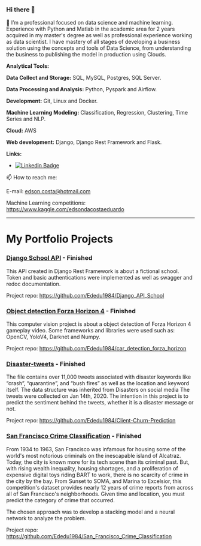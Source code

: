 ### Hi there 👋


🔭 I’m a professional focused on data science and machine learning. Experience with Python and Matlab in the academic area for 2 years acquired in my master's degree as well as professional experience working as data scientist.
I have mastery of all stages of developing a business solution using the concepts and tools of Data Science, from understanding the business to publishing the model in production using Clouds.


**Analytical Tools:**

**Data Collect and Storage:** SQL, MySQL, Postgres, SQL Server.

**Data Processing and Analysis:** Python, Pyspark and Airflow.

**Development:** Git, Linux and Docker. 

**Machine Learning Modeling:** Classification, Regression, Clustering, Time Series and NLP. 

**Cloud:** AWS

**Web development:** Django, Django Rest Framework and Flask.

**Links:**
* [![Linkedin Badge](https://img.shields.io/badge/-LinkedIn-blue?style=flat&logo=LinkedIn&logoColor=white)](https://www.linkedin.com/in/edson-da-costa-eduardo-20315625/)


📫 How to reach me: 

E-mail: edson.costa@hotmail.com

Machine Learning competitions: https://www.kaggle.com/edsondacostaeduardo

---

# My Portfolio Projects

### [Django School API](https://github.com/Ededu1984/Django_API_School) - Finished

This API created in Django Rest Framework is about a fictional school. Token and basic authentications 
were implemented as well as swagger and redoc documentation.

Project repo: https://github.com/Ededu1984/Django_API_School

### [Object detection Forza Horizon 4](https://github.com/Ededu1984/car_detection_forza_horizon) - Finished

This computer vision project is about a object detection of Forza Horizon 4 gameplay video. Some frameworks and libraries 
were used such as: OpenCV, YoloV4, Darknet and Numpy. 

Project repo: https://github.com/Ededu1984/car_detection_forza_horizon

### [Disaster-tweets](https://github.com/Ededu1984/Disaster-tweets) - Finished

The file contains over 11,000 tweets associated with disaster keywords like “crash”, “quarantine”, and “bush fires” as well as the location and keyword itself. The data structure was inherited from Disasters on social media
The tweets were collected on Jan 14th, 2020. The intention in this project is to predict the sentiment behind the tweets, whether it is a disaster message or not.

Project repo: https://github.com/Ededu1984/Client-Churn-Prediction

### [San Francisco Crime Classification](https://github.com/Ededu1984/San_Francisco_Crime_Classification) - Finished

From 1934 to 1963, San Francisco was infamous for housing some of the world's most notorious criminals on the inescapable island of Alcatraz.
Today, the city is known more for its tech scene than its criminal past. But, with rising wealth inequality, housing shortages, and a proliferation of expensive digital toys riding BART to work, there is no scarcity of crime in the city by the bay.
From Sunset to SOMA, and Marina to Excelsior, this competition's dataset provides nearly 12 years of crime reports from across all of San Francisco's neighborhoods. Given time and location, you must predict the category of crime that occurred.

The chosen approach was to develop a stacking model and a neural network to analyze the problem.

Project repo: https://github.com/Ededu1984/San_Francisco_Crime_Classification
